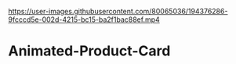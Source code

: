 

https://user-images.githubusercontent.com/80065036/194376286-9fcccd5e-002d-4215-bc15-ba2f1bac88ef.mp4

# Animated-Product-Card
